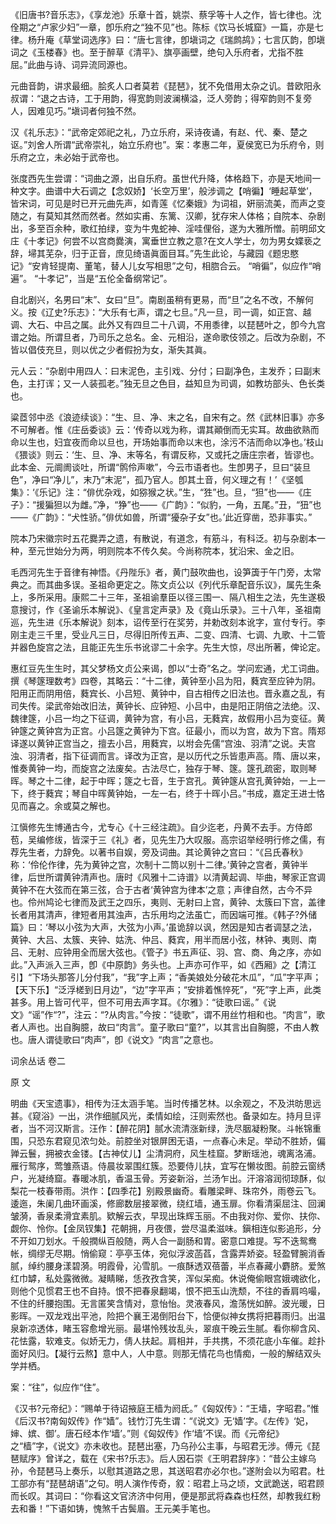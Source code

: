 <!-- { "loadSidebar": true } -->
《旧唐书?音乐志》，《享龙池》乐章十首，姚崇、蔡孚等十人之作，皆七律也。沈佺期之“卢家少妇”一章，卽乐府之“独不见”也。陈标《饮马长城窟》一篇，亦是七律。杨升庵《草堂词选序》曰：“唐七言律，卽塡词之《瑞鹧鸪》；七言仄韵，卽塡词之《玉楼春》也。至于醉草《清平》、旗亭画壁，绝句入乐府者，尤指不胜屈。”此曲与诗、词异流同源也。

元曲音韵，讲求最细。脍炙人口者莫若《琵琶》，犹不免借用太杂之讥。昔欧阳永叔谓：“退之古诗，工于用韵，得宽韵则波澜横溢，泛人旁韵；得窄韵则不复旁人，因难见巧。”塡词者何独不然。

汉《礼乐志》：“武帝定郊祀之礼，乃立乐府，采诗夜诵，有赵、代、秦、楚之讴。”刘舍人所谓“武帝崇礼，始立乐府也”。案：孝惠二年，夏侯宽已为乐府令，则乐府之立，未必始于武帝也。

张度西先生尝谓：“词曲之源，出自乐府。虽世代升降，体格趋下，亦是天地间一种文字。曲谱中大石调之【念奴娇】‘长空万里’，般涉调之【哨徧】‘睡起草堂’，皆宋词，可见是时已开元曲先声，如青莲《忆秦娥》为词祖，姸丽流美，而声之变随之，有莫知其然而然者。然如实甫、东篱、汉卿，犹存宋人体格；自院本、杂剧出，多至百余种，歌红拍绿，变为牛鬼蛇神、淫哇俚俗，遂为大雅所憎。前明邱文庄《十孝记》何尝不以宫商爨演，寓垂世立教之意?在文人学士，勿为男女媟亵之辞，埽其芜杂，归于正音，庶见绮语眞面目耳。”先生此论，与藏园《题忠愍记》“安肯轻提南、董笔，替人儿女写相思”之句，相脗合云。
“哨徧”，似应作“哨遍”。
“十孝记”，当是“五伦全备纲常记”。

自北剧兴，名男曰“末”、女曰“旦”。南剧虽稍有更易，而“旦”之名不改，不解何义。按《辽史?乐志》：“大乐有七声，谓之七旦。”凡一旦，司一调，如正宫、越调、大石、中吕之属。此外又有四旦二十八调，不用黍律，以琵琶叶之，卽今九宫谱之始。所谓旦者，乃司乐之总名。金、元相沿，遂命歌伎领之。后改为杂剧，不皆以倡伎充旦，则以优之少者假扮为女，渐失其眞。

元人云：“杂剧中用四人：曰末泥色，主引戏、分付；曰副净色，主发乔；曰副末色，主打诨；又一人装孤老。”独无旦之色目，益知旦为司调，如教坊部头、色长类也。

粱茝邻中丞《浪迹续谈》：“生、旦、净、末之名，自宋有之。然《武林旧事》亦多不可解者。惟《庄岳委谈》云：‘传奇以戏为称，谓其顚倒而无实耳。故曲欲熟而命以生也，妇宜夜而命以旦也，开场始事而命以末也，涂污不洁而命以净也。’枝山《猥谈》则云：‘生、旦、净、末等名，有谓反称，又或托之唐庄宗者，皆谬也。此本金、元阛阓谈吐，所谓“鹘伶声嗽”，今云市语者也。生卽男子，旦曰“装旦色”，净曰“净儿”，末乃“末泥”，孤乃官人。卽其土音，何义理之有！’《坚瓠集》：‘《乐记》注：“俳优杂戏，如猕猴之状。”生，“狌”也。旦，“狚”也——《庄子》：“援猵狚以为雌。”净，“狰”也——《广韵》：“似豹，一角，五尾。”丑，“狃”也——《广韵》：“犬性骄。”俳优如兽，所谓“獶杂子女”也。’此近穿凿，恐非事实。”

院本乃宋徽宗时五花爨弄之遗，有散说，有道念，有筋斗，有科泛。初与杂剧本一种，至元世始分为两，明则院本不传久矣。今尚称院本，犹沿宋、金之旧。

毛西河先生于音律有神悟。《丹陛乐》者，黄门鼓吹曲也，设笋簴于午门旁，太常典之。而其曲多误。圣祖命更定之。陈文贞公以《列代乐章配音乐议》，属先生条上，多所采用。康熙二十三年，圣祖谕羣臣以径三围一、隔八相生之法，先生遂极意搜讨，作《圣谕乐本解说》、《皇言定声录》及《竟山乐录》。三十八年，圣祖南巡，先生进《乐本解说》刻本，诏传至行在奖劳，并勅改刻本讹字，宣付专行。李刚主走三千里，受业凡三日，尽得旧所传五声、二变、四清、七调、九歌、十二管并器色旋宫之法，且能正先生乐书讹谬二十余字。先生大惊，尽出所著，俾论定。

惠红豆先生生时，其父梦杨文贞公来谒，卽以“士奇”名之。学问宏通，尤工词曲。撰《琴篴理数考》四卷，其略云：“十二律，黄钟至小吕为阳，蕤宾至应钟为阴。阳用正而阴用倍，蕤宾长、小吕短、黄钟中，自古相传之旧法也。晋永嘉之乱，有司失传。梁武帝始改旧法，黄钟长、应钟短、小吕中，由是阳正阴倍之法绝。汉、魏律篴，小吕一均之下征调，黄钟为宫，有小吕，无蕤宾，故假用小吕为变征。黄钟篴之黄钟宫为正宫。小吕篴之黄钟为下宫。征最小，而以为宫，故为下宫。隋郑译遂以黄钟正宫当之，擅去小吕，用蕤宾，以坿会先儒“宫浊、羽清”之说。夫宫浊、羽清者，指下征调而言。译改为正宫，是以历代之乐皆患声高。隋、唐以来，惟奏黄钟一均，而旋宫之法废矣。古法尽亡，独存于琴、篴。篴孔疏密，取则琴晖。琴之十二律，起于中晖；篴之七音，生于宫孔。黄钟篴从宫孔黄钟始，一上一下，终于蕤宾；琴自中晖黄钟始，一左一右，终于十晖小吕。”书成，嘉定王进士恪见而喜之。余或莫之解也。

江愼修先生博通古今，尤专心《十三经注疏》。自少迄老，丹黄不去手。方侍郎苞，吴编修绂，皆深于三《礼》者，见先生乃大叹服。高宗诏举经明行修之儒，有荐先生者，力辞免。以著书自娱，旁及词曲。其论黄钟之宫曰：“《吕氏春秋》称：‘伶伦作律，先为黄钟之宫，次制十二筒以别十二律。’黄钟之宫者，黄钟半律，后世所谓黄钟清声也。唐时《风雅十二诗谱》以清黄起调、毕曲，琴家正宫调黄钟不在大弦而在第三弦，合于古者‘黄钟宫为律本’之意；声律自然，古今不异也。伶州鸠论七律而及武王之四乐，夷则、无射曰上宫，黄钟、太簇曰下宫，盖律长者用其清声，律短者用其浊声，古乐用均之法虽亡，而因端可推。《韩子?外储篇》曰：‘琴以小弦为大声，大弦为小声。’虽诡辞以讽，然因是知古者调瑟之法，黄钟、大吕、太簇、夹钟、姑洗、仲吕、蕤宾，用半而居小弦，林钟、夷则、南吕、无射、应钟用全而居大弦也。《管子》书五声征、羽、宫、商、角之序，亦如此。”入声派入三声，卽《中原韵》务头也。上声亦可作平，如《西厢》之【清江引】“下场头那答儿分付我”，“我”字上声；“香美娘处分破花木瓜”，“瓜”字平声；【天下乐】“泛浮槎到日月边”，“边”字平声；“安排着憔悴死”，“死”字上声，此类甚多。用上皆可代平，但不可用去声字耳。《尔雅》：“徒歌曰谣。”《说文》“谣”作“?”，注云：“?从肉言。”今按：“徒歌”，谓不用丝竹相和也。“肉言”，歌者人声也。出自胸臆，故曰“肉言”。童子歌曰“童?”，以其言出自胸臆，不由人教也。唐人谓徒歌曰“肉声”，卽《说文》“肉言”之意也。

词余丛话 卷二

原 文

明曲《天宝遗事》，相传为汪太涵手笔。当时传播艺林。以余观之，不及洪昉思远甚。《窥浴》一出，洪作细腻风光，柔情如绘，汪则索然也。备录如左。持月旦评者，当不河汉斯言。汪作：【醉花阴】腻水流清涨新绿，洗尽胭凝粉聚。斗帐锦重围，只恐东君窥见浓匀处。前腔坐对银屏困无语，一点春心未足。举动不胜娇，偏亸云鬟，拥被衣金镂。【古神仗儿】尘清洞府，风生桂窟。梦断瑶池，魂离洛浦。雁行鸳序，莺雏燕语。侍晨妆翠围红簇。恐要侍儿扶，宜写在懒妆图。前腔云窗绣户，光凝绮窟。春暖冰肌，香温玉骨。芳姿新浴，兰汤乍出。汗溶溶润彻琼酥，似梨花一枝春带雨。洪作：【四季花】别殿景幽奇。看雕梁畔、珠帘外，雨卷云飞。逶迤，朱阑几曲环画溪，修廊数层接翠微，绕红墙，通玉扉。你看清渠屈注、回澜皱漪，香泉柔滑宜素肌。欵解云衣，早现出珠辉玉丽。不由我对你、爱你、扶你、觑你、怜你。【金凤钗集】花朝拥，月夜偎，尝尽温柔滋味。鎭相连似影追形，分不开如刀划水。千般撋纵百般随，两人合一副肠和胃。密意口难提。写不迭鸳鸯帐，绸缪无尽期。悄偷窥：亭亭玉体，宛似浮波菡萏，含露弄娇姿。轻盈臂腕消香腻，绰约腰身漾碧漪。明霞骨，沁雪肌。一痕酥透双蓓蕾，半点春藏小麝脐。爱煞红巾罅，私处露微微。凝睛睇，恁孜孜含笑，浑似呆痴。休说俺偷眼宫娥魂欲化，则他个见惯君王也不自持。恨不把春泉翻竭，恨不把玉山洗颓，不往的香肩呜嘬，不住的纤腰抱围。无言匿笑含情对，意怡怡。灵液春风，澹荡恍如醉。波光暖，日影晖。一双龙戏出平池，险把个襄王渴倒阳台下，恰便似神女携将把暮雨归。出温泉新凉透体，睹玉容愈增光丽。最堪怜残妆乱头，翠痕干晚云生腻。看你柳含风、花怯露，软难支。似娇无力，倩人扶起。肩相并，手共携，不须花底小车催。趁扑面好风归。【凝行云熬】意中人，人中意。则那无情花鸟也情痴，一般的解结双头学并栖。

   案：“往”，似应作“住”。

《汉书?元帝纪》：“赐单于待诏掖庭王樯为阏氐。”《匈奴传》：“王墙，字昭君。”惟《后汉书?南匈奴传》作“嫱”。钱竹汀先生谓：“《说文》无‘嫱’字。《左传》‘妃，婶、嫔、御’。唐石经本作‘墙’。”则《匈奴传》作‘墙’不误。而《元帝纪》之“樯”字，《说文》亦未收也。琵琶出塞，乃乌孙公主事，与昭君无涉。傅元《琵琶赋序》曾详之，载在《宋书?乐志》。后人因石崇《王明君辞序》：“昔公主嫁乌孙，令琵琶马上奏乐，以慰其道路之思，其送昭君亦必尔也。”遂附会以为昭君。杜工部亦有“琵琶胡语”之句。明人演作传奇，叙：昭君上马之顷，文武跪送，昭君顾而长叹。其词曰：“你看这文官济济中何用，便是那武将森森也枉然，却教我红粉去和番！”下语如铸，愧煞千古鬓眉。王元美手笔也。


